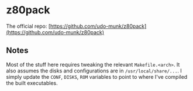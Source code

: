 # z80pack

The official repo: [https://github.com/udo-munk/z80pack](https://github.com/udo-munk/z80pack)

## Notes

Most of the stuff here requires tweaking the relevant `Makefile.<arch>`. It also assumes the disks and configurations are in `/usr/local/share/...`. I simply update the `CONF`, `DISKS`, `ROM` variables to point to where I've compiled the built executables.
